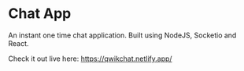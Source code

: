 # Chat App

An instant one time chat application.
Built using NodeJS, Socketio and React.

Check it out live here: https://qwikchat.netlify.app/
